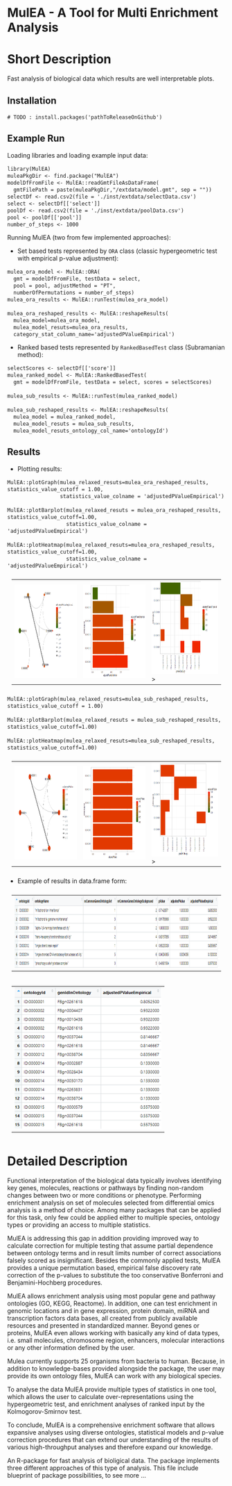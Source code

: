 
# MulEA - A Tool for Multi Enrichment Analysis


# Short Description
Fast analysis of biological data which results are well interpretable plots. 



## Installation

```{r}
# TODO : install.packages('pathToReleaseOnGithub')
```


## Example Run

Loading libraries and loading example input data:

```{r}
library(MulEA)
muleaPkgDir <- find.package("MulEA")
modelDfFromFile <- MulEA::readGmtFileAsDataFrame(
  gmtFilePath = paste(muleaPkgDir,"/extdata/model.gmt", sep = ""))
selectDf <- read.csv2(file = './inst/extdata/selectData.csv')
select <- selectDf[['select']]
poolDf <- read.csv2(file = './inst/extdata/poolData.csv')
pool <- poolDf[['pool']]
number_of_steps <- 1000
```

Running MulEA (two from few implemented approaches):

- Set based tests represented by `ORA` class (classic hypergeometric test with empirical p-value adjustment):

```{r}
mulea_ora_model <- MulEA::ORA(
  gmt = modelDfFromFile, testData = select, 
  pool = pool, adjustMethod = "PT",
  numberOfPermutations = number_of_steps)
mulea_ora_results <- MulEA::runTest(mulea_ora_model)

mulea_ora_reshaped_results <- MulEA::reshapeResults(
  mulea_model=mulea_ora_model, 
  mulea_model_resuts=mulea_ora_results, 
  category_stat_column_name='adjustedPValueEmpirical')
```

- Ranked based tests represented by `RankedBasedTest` class (Subramanian method):

```{r}
selectScores <- selectDf[['score']]
mulea_ranked_model <- MulEA::RankedBasedTest(
  gmt = modelDfFromFile, testData = select, scores = selectScores)

mulea_sub_results <- MulEA::runTest(mulea_ranked_model)

mulea_sub_reshaped_results <- MulEA::reshapeResults(
  mulea_model = mulea_ranked_model, 
  mulea_model_resuts = mulea_sub_results, 
  mulea_model_resuts_ontology_col_name='ontologyId')
```


## Results


- Plotting results:

```{r}
MulEA::plotGraph(mulea_relaxed_resuts=mulea_ora_reshaped_results, statistics_value_cutoff = 1.00, 
                 statistics_value_colname = 'adjustedPValueEmpirical')
                 
MulEA::plotBarplot(mulea_relaxed_resuts = mulea_ora_reshaped_results, statistics_value_cutoff=1.00,
                   statistics_value_colname = 'adjustedPValueEmpirical')
                   
MulEA::plotHeatmap(mulea_relaxed_resuts=mulea_ora_reshaped_results, statistics_value_cutoff=1.00,
                   statistics_value_colname = 'adjustedPValueEmpirical')
```

<table style="padding:10px">
  <tr>
    <td><img src="./dev/ora_graph.png" alt="1" width=759px height=216px></td>
    <td><img src="./dev/ora_bar.png" alt="2" width=759px height=216px></td>
    <td><img src="./dev/ora_heatmap.png" alt="3" width=759px height=216px>></td>
  </tr>
</table>

```{r}
MulEA::plotGraph(mulea_relaxed_resuts=mulea_sub_reshaped_results, statistics_value_cutoff = 1.00)

MulEA::plotBarplot(mulea_relaxed_resuts = mulea_sub_reshaped_results, statistics_value_cutoff=1.00)

MulEA::plotHeatmap(mulea_relaxed_resuts=mulea_sub_reshaped_results, statistics_value_cutoff=1.00)
```

<table style="padding:10px">
  <tr>
    <td><img src="./dev/ranked_graph.png" alt="1" width=759px height=216px></td>
    <td><img src="./dev/ranked_bar.png" alt="2" width=759px height=216px></td>
    <td><img src="./dev/ranked_heatmap.png" alt="3" width=759px height=216px>></td>
  </tr>
</table>


- Example of results in data.frame form:

<table style="padding:10px">
  <tr>
    <td><img src="./dev/ora_results.png" alt="1" width=2277px height=166px></td>
  </tr>
</table>

<table style="padding:10px">
  <tr>
    <td><img src="./dev/ora_detailed_res.png" alt="1" width=339px height=326px></td>
  </tr>
</table>


# Detailed Description

Functional interpretation of the biological data typically involves identifying key genes, molecules, reactions or pathways by finding non-random changes between two or more conditions or phenotype. Performing enrichment analysis on set of molecules selected from  differential omics analysis is a method of choice. Among many packages that can be applied for this task, only few could be applied either to multiple species, ontology types or providing an access to multiple statistics.

MulEA is addressing this gap in addition providing improved way to calculate correction for multiple testing that assume partial dependence between ontology terms and in result limits number of correct associations falsely scored as insignificant. Besides the commonly applied tests, MulEA provides a unique permutation based, empirical false discovery rate correction of the p-values to substitute the too conservative Bonferroni and Benjamini-Hochberg procedures.

MulEA allows enrichment analysis using most popular gene and pathway ontologies (GO, KEGG, Reactome). In addition, one can test enrichment in genomic locations and in gene expression, protein domain, miRNA and transcription factors data bases, all created from publicly available resources and presented in standardized manner. Beyond genes or proteins, MulEA even allows working with basically any kind of data types, i.e. small molecules, chromosome region, enhancers, molecular interactions or any other information defined by the user.

Mulea currently supports 25 organisms from bacteria to human. Because, in addition to knowledge-bases provided alongside the package, the user may provide its own ontology files, MulEA can work with any biological species.

To analyse the data MulEA provide multiple types of statistics in one tool, which allows the user to calculate over-representations using the hypergeometric test, and enrichment analyses of ranked input by the Kolmogorov-Smirnov test.
                   
To conclude, MulEA is a comprehensive enrichment software that allows expansive analyses using diverse ontologies, statistical models and p-value correction procedures that can extend our understanding of the results of various high-throughput analyses and therefore expand our knowledge.

An R-package for fast analysis of bioligical data. The package implements three different approaches of this type of analysis. This file include blueprint of package possibilities, to see more ... 

